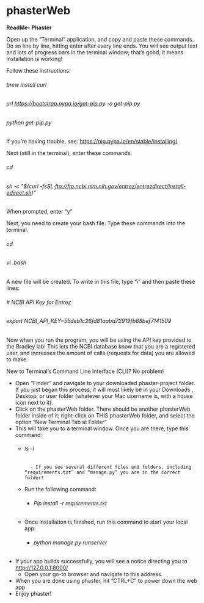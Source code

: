 # phasterWeb

**ReadMe- Phaster**

Open up the “Terminal” application, and copy and paste these commands. Do so line by line, hitting enter after every line ends.
You will see output text and lots of progress bars in the terminal window; that’s good, it means installation is working!

Follow these instructions:
###### brew install curl
###### url https://bootstrap.pypa.io/get-pip.py -o get-pip.py
###### python get-pip.py

If you’re having trouble, see: https://pip.pypa.io/en/stable/installing/


Next (still in the terminal), enter these commands:
###### cd
###### sh -c "$(curl -fsSL ftp://ftp.ncbi.nlm.nih.gov/entrez/entrezdirect/install-edirect.sh)"
When prompted, enter “y”

Next, you need to create your bash file.
Type these commands into the terminal.
###### cd
###### vi .bash

A new file will be created. To write in this file, type “i” and then paste these lines:

###### # NCBI API Key for Entrez
###### export NCBI_API_KEY=55deb1c26fd81aabd72919fb88bef7141509

Now when you run the program, you will be using the API key provided to the Bradley lab! This lets the NCBI database know that you are a registered user, and increases the amount of calls (requests for data) you are allowed to make.



New to Terminal’s Command Line Interface (CLI)? No problem!

- Open “Finder” and navigate to your downloaded phaster-project folder.  If you just began this process, it will most likely be in your Downloads , Desktop, or user folder (whatever your Mac username is, with a house icon next to it). 
- Click on the phasterWeb folder. There should be another phasterWeb folder inside of it; right-click on THIS phasterWeb folder, and select the option “New Terminal Tab at Folder”
- This will take you to a terminal window. Once you are there, type this command:
    - ###### ls -l
            - If you see several different files and folders, including “requirements.txt” and “manage.py” you are in the correct folder!
    - Run the following command:
        - ###### Pip install -r requirements.txt
    - Once installation is finished, run this command to start your local app:
        - ###### python manage.py runserver
- If your app builds successfully, you will see a notice directing you to http://127.0.0.1:8000/
    - Open your go-to browser and navigate to this address. 
- When you are done using phaster, hit “CTRL+C” to power down the web app
- Enjoy phaster!
